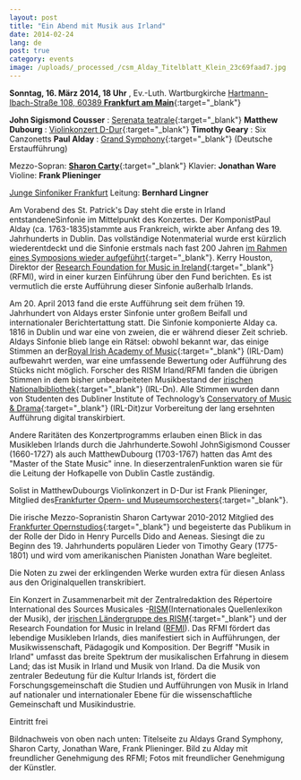 ```yaml
---
layout: post
title: "Ein Abend mit Musik aus Irland"
date: 2014-02-24
lang: de
post: true
category: events
image: /uploads/_processed_/csm_Alday_Titelblatt_Klein_23c69faad7.jpg
---
```



**Sonntag, 16. März 2014, 18 Uhr** , Ev.-Luth. Wartburgkirche
[Hartmann-Ibach-Straße 108, 60389 **Frankfurt am Main**](https://maps.google.de/maps?q=Hartmann-Ibach-Stra%C3%9Fe+108,+60389+Frankfurt+am+Main&hl=de&ie=UTF8&sll=51.175806,10.454119&sspn=8.281019,23.269043&hnear=Hartmann-Ibach-Stra%C3%9Fe+108,+60389+Frankfurt+am+Main&t=m&z=16){:target="_blank"}

**John Sigismond Cousser** : [Serenata teatrale](http://opac.rism.info/search?documentid=451501218){:target="_blank"}
**Matthew Dubourg** : [Violinkonzert D-Dur](http://opac.rism.info/search?documentid=212001507){:target="_blank"}
**Timothy Geary** : Six Canzonetts
**Paul Alday** : [Grand Symphony](http://www.rism-ie.org/manuscripts?filter_1=Any+field&operator_1=1&search_1=Alday&filter_2=Any+field&operator_2=1&search_2=&filter_3=Digital+Objects&operator_3=0&search_3=&incipit_0=&search_0=&filter_0=&operator_0=&ng_key_0=*&clef_0=G-2&key_0=&timesig_0=&strategy=index){:target="_blank"} (Deutsche Erstaufführung)

Mezzo-Sopran: [**Sharon Carty**](http://www.sharoncarty.com/){:target="_blank"}
Klavier: **Jonathan Ware**
Violine: **Frank Plieninger**

[Junge Sinfoniker Frankfurt](http://www.junge-sinfoniker.de/)
Leitung: **Bernhard Lingner**

Am Vorabend des St. Patrick's Day steht die erste in Irland entstandeneSinfonie im Mittelpunkt des Konzertes. Der KomponistPaul Alday (ca. 1763-1835)stammte aus Frankreich, wirkte aber Anfang des 19. Jahrhunderts in Dublin. Das vollständige Notenmaterial wurde erst kürzlich wiederentdeckt und die Sinfonie erstmals nach fast 200 Jahren [im Rahmen eines Symposions wieder aufgeführt](http://www.rism.info/de/startseite/newsdetails/article/64/the-symphony-and-ireland-a-symposium.html?tx_ttnews%5Byear%5D=2013&tx_ttnews%5Bmonth%5D=03&cHash=93e6f96546bd53654c361ff660bc550d){:target="_blank"}. Kerry Houston, Direktor der [Research Foundation for Music in Ireland](http://www.musicresearch.ie/){:target="_blank"} (RFMI), wird in einer kurzen Einführung über den Fund berichten. Es ist vermutlich die erste Aufführung dieser Sinfonie außerhalb Irlands.

Am 20. April 2013 fand die erste Aufführung seit dem frühen 19. Jahrhundert von Aldays erster Sinfonie unter großem Beifall und internationaler Berichtertattung statt. Die Sinfonie komponierte Alday ca. 1816 in Dublin und war eine von zweien, die er während dieser Zeit schrieb. Aldays Sinfonie blieb lange ein Rätsel: obwohl bekannt war, das einige Stimmen an der[Royal Irish Academy of Music](http://www.riam.ie/about-us/library/){:target="_blank"} (IRL-Dam) aufbewahrt werden, war eine umfassende Bewertung oder Aufführung des Stücks nicht möglich. Forscher des RISM Irland/RFMI fanden die übrigen Stimmen in dem bisher unbearbeiteten Musikbestand der [irischen Nationalbibliothek](http://www.nli.ie/){:target="_blank"} (IRL-Dn). Alle Stimmen wurden dann von Studenten des Dubliner Institute of Technology’s [Conservatory of Music & Drama](http://www.dit.ie/conservatory/){:target="_blank"} (IRL-Dit)zur Vorbereitung der lang ersehnten Aufführung digital transkirbiert.

Andere Raritäten des Konzertprogramms erlauben einen Blick in das Musikleben Irlands durch die Jahrhunderte.Sowohl JohnSigismond Cousser (1660-1727) als auch MatthewDubourg (1703-1767) hatten das Amt des "Master of the State Music" inne. In dieserzentralenFunktion waren sie für die Leitung der Hofkapelle von Dublin Castle zuständig.

Solist in MatthewDubourgs Violinkonzert in D-Dur ist Frank Plieninger, Mitglied des[Frankfurter Opern- und Museumsorchesters](http://www.oper-frankfurt.de/index.cfm?siteid=60){:target="_blank"}.

Die irische Mezzo-Sopranistin Sharon Cartywar 2010-2012 Mitglied des [Frankfurter Opernstudios](http://www.oper-frankfurt.de/de/page404.cfm){:target="_blank"} und begeisterte das Publikum in der Rolle der Dido in Henry Purcells Dido and Aeneas. Siesingt die zu Beginn des 19. Jahrhunderts populären Lieder von Timothy Geary (1775-1801) und wird vom amerikanischen Pianisten Jonathan Ware begleitet.

Die Noten zu zwei der erklingenden Werke wurden extra für diesen Anlass aus den Originalquellen transkribiert.

Ein Konzert in Zusammenarbeit mit der Zentralredaktion des Répertoire International des Sources Musicales -[RISM](http://www.rism.info/de/startseite.html)(Internationales Quellenlexikon der Musik), der [irischen Ländergruppe des RISM](http://www.rism-ie.org/){:target="_blank"} und der Research Foundation for Music in Ireland ([RFMI](http://www.musicresearch.ie/)). Das RFMI fördert das lebendige Musikleben Irlands, dies manifestiert sich in Aufführungen, der Musikwissenschaft, Pädagogik und Komposition. Der Begriff "Musik in Irland" umfasst das breite Spektrum der musikalischen Erfahrung in diesem Land; das ist Musik in Irland und Musik von Irland. Da die Musik von zentraler Bedeutung für die Kultur Irlands ist, fördert die Forschungsgemeinschaft die Studien und Aufführungen von Musik in Irland auf nationaler und internationaler Ebene für die wissenschaftliche Gemeinschaft und Musikindustrie.

Eintritt frei

Bildnachweis von oben nach unten: Titelseite zu Aldays Grand Symphony, Sharon Carty, Jonathan Ware, Frank Plieninger. Bild zu Alday mit freundlicher Genehmigung des RFMI; Fotos mit freundlicher Genehmigung der Künstler.



<script type="text/javascript">var switchTo5x=true;</script><script type="text/javascript" src="http://w.sharethis.com/button/buttons.js"></script><script type="text/javascript">stLight.options({publisher: "9b601438-1ce1-49d8-bfd7-9cff5df54c17", doNotHash: false, doNotCopy: false, hashAddressBar: false});</script>